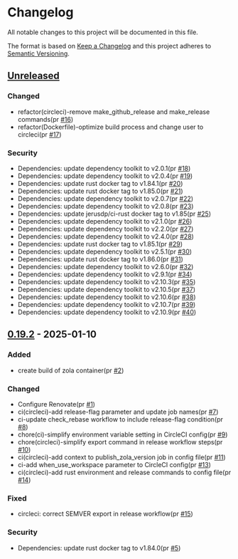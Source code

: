 # Changelog

All notable changes to this project will be documented in this file.

The format is based on [Keep a Changelog](https://keepachangelog.com/en/1.0.0/)
and this project adheres to [Semantic Versioning](https://semver.org/spec/v2.0.0.html).

## [Unreleased]

### Changed

- refactor(circleci)-remove make_github_release and make_release commands(pr [#16])
- refactor(Dockerfile)-optimize build process and change user to circleci(pr [#17])

### Security

- Dependencies: update dependency toolkit to v2.0.1(pr [#18])
- Dependencies: update dependency toolkit to v2.0.4(pr [#19])
- Dependencies: update rust docker tag to v1.84.1(pr [#20])
- Dependencies: update rust docker tag to v1.85.0(pr [#21])
- Dependencies: update dependency toolkit to v2.0.7(pr [#22])
- Dependencies: update dependency toolkit to v2.0.8(pr [#23])
- Dependencies: update jerusdp/ci-rust docker tag to v1.85(pr [#25])
- Dependencies: update dependency toolkit to v2.1.0(pr [#26])
- Dependencies: update dependency toolkit to v2.2.0(pr [#27])
- Dependencies: update dependency toolkit to v2.4.0(pr [#28])
- Dependencies: update rust docker tag to v1.85.1(pr [#29])
- Dependencies: update dependency toolkit to v2.5.1(pr [#30])
- Dependencies: update rust docker tag to v1.86.0(pr [#31])
- Dependencies: update dependency toolkit to v2.6.0(pr [#32])
- Dependencies: update dependency toolkit to v2.9.1(pr [#34])
- Dependencies: update dependency toolkit to v2.10.3(pr [#35])
- Dependencies: update dependency toolkit to v2.10.5(pr [#37])
- Dependencies: update dependency toolkit to v2.10.6(pr [#38])
- Dependencies: update dependency toolkit to v2.10.7(pr [#39])
- Dependencies: update dependency toolkit to v2.10.9(pr [#40])

## [0.19.2] - 2025-01-10

### Added

- create build of zola container(pr [#2])

### Changed

- Configure Renovate(pr [#1])
- ci(circleci)-add release-flag parameter and update job names(pr [#7])
- ci-update check_rebase workflow to include release-flag condition(pr [#8])
- chore(ci)-simplify environment variable setting in CircleCI config(pr [#9])
- chore(circleci)-simplify export command in release workflow steps(pr [#10])
- ci(circleci)-add context to publish_zola_version job in config file(pr [#11])
- ci-add when_use_workspace parameter to CircleCI config(pr [#13])
- ci(circleci)-add rust environment and release commands to config file(pr [#14])

### Fixed

- circleci: correct SEMVER export in release workflow(pr [#15])

### Security

- Dependencies: update rust docker tag to v1.84.0(pr [#5])

[#2]: https://github.com/jerus-org/zola-container/pull/2
[#1]: https://github.com/jerus-org/zola-container/pull/1
[#5]: https://github.com/jerus-org/zola-container/pull/5
[#7]: https://github.com/jerus-org/zola-container/pull/7
[#8]: https://github.com/jerus-org/zola-container/pull/8
[#9]: https://github.com/jerus-org/zola-container/pull/9
[#10]: https://github.com/jerus-org/zola-container/pull/10
[#11]: https://github.com/jerus-org/zola-container/pull/11
[#13]: https://github.com/jerus-org/zola-container/pull/13
[#14]: https://github.com/jerus-org/zola-container/pull/14
[#15]: https://github.com/jerus-org/zola-container/pull/15
[#16]: https://github.com/jerus-org/zola-container/pull/16
[#17]: https://github.com/jerus-org/zola-container/pull/17
[#18]: https://github.com/jerus-org/zola-container/pull/18
[#19]: https://github.com/jerus-org/zola-container/pull/19
[#20]: https://github.com/jerus-org/zola-container/pull/20
[#21]: https://github.com/jerus-org/zola-container/pull/21
[#22]: https://github.com/jerus-org/zola-container/pull/22
[#23]: https://github.com/jerus-org/zola-container/pull/23
[#25]: https://github.com/jerus-org/zola-container/pull/25
[#26]: https://github.com/jerus-org/zola-container/pull/26
[#27]: https://github.com/jerus-org/zola-container/pull/27
[#28]: https://github.com/jerus-org/zola-container/pull/28
[#29]: https://github.com/jerus-org/zola-container/pull/29
[#30]: https://github.com/jerus-org/zola-container/pull/30
[#31]: https://github.com/jerus-org/zola-container/pull/31
[#32]: https://github.com/jerus-org/zola-container/pull/32
[#34]: https://github.com/jerus-org/zola-container/pull/34
[#35]: https://github.com/jerus-org/zola-container/pull/35
[#37]: https://github.com/jerus-org/zola-container/pull/37
[#38]: https://github.com/jerus-org/zola-container/pull/38
[#39]: https://github.com/jerus-org/zola-container/pull/39
[#40]: https://github.com/jerus-org/zola-container/pull/40
[Unreleased]: https://github.com/jerus-org/zola-container/compare/v0.19.2...HEAD
[0.19.2]: https://github.com/jerus-org/zola-container/releases/tag/v0.19.2
